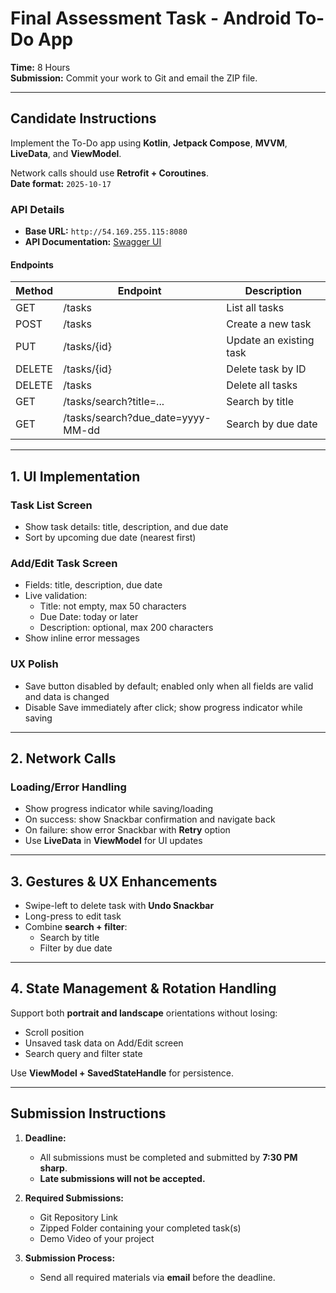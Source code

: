 # Final Assessment Task - Android To-Do App

**Time:** 8 Hours  
**Submission:** Commit your work to Git and email the ZIP file.

---

## Candidate Instructions

Implement the To-Do app using **Kotlin**, **Jetpack Compose**, **MVVM**, **LiveData**, and **ViewModel**.

Network calls should use **Retrofit + Coroutines**.  
**Date format:** `2025-10-17`

### API Details

- **Base URL:** `http://54.169.255.115:8080`
- **API Documentation:** [Swagger UI](http://54.169.255.115:8080/swagger-ui/index.html)

#### Endpoints

| Method | Endpoint | Description |
|---------|-----------|-------------|
| GET | /tasks | List all tasks |
| POST | /tasks | Create a new task |
| PUT | /tasks/{id} | Update an existing task |
| DELETE | /tasks/{id} | Delete task by ID |
| DELETE | /tasks | Delete all tasks |
| GET | /tasks/search?title=... | Search by title |
| GET | /tasks/search?due_date=yyyy-MM-dd | Search by due date |

---

## 1. UI Implementation

### Task List Screen
- Show task details: title, description, and due date
- Sort by upcoming due date (nearest first)

### Add/Edit Task Screen
- Fields: title, description, due date
- Live validation:
  - Title: not empty, max 50 characters
  - Due Date: today or later
  - Description: optional, max 200 characters
- Show inline error messages

### UX Polish
- Save button disabled by default; enabled only when all fields are valid and data is changed
- Disable Save immediately after click; show progress indicator while saving

---

## 2. Network Calls

### Loading/Error Handling
- Show progress indicator while saving/loading
- On success: show Snackbar confirmation and navigate back
- On failure: show error Snackbar with **Retry** option
- Use **LiveData** in **ViewModel** for UI updates

---

## 3. Gestures & UX Enhancements

- Swipe-left to delete task with **Undo Snackbar**
- Long-press to edit task
- Combine **search + filter**:
  - Search by title
  - Filter by due date

---

## 4. State Management & Rotation Handling

Support both **portrait and landscape** orientations without losing:

- Scroll position  
- Unsaved task data on Add/Edit screen  
- Search query and filter state  

Use **ViewModel + SavedStateHandle** for persistence.

---

## Submission Instructions

1. **Deadline:**  
   - All submissions must be completed and submitted by **7:30 PM sharp**.  
   - **Late submissions will not be accepted.**

2. **Required Submissions:**  
   - Git Repository Link  
   - Zipped Folder containing your completed task(s)  
   - Demo Video of your project

3. **Submission Process:**  
   - Send all required materials via **email** before the deadline.
